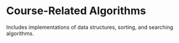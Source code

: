 # Course-Related Algorithms
Includes implementations of data structures, sorting, and searching algorithms.
